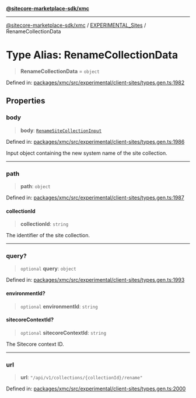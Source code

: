 [**@sitecore-marketplace-sdk/xmc**](../../../../README.md)

***

[@sitecore-marketplace-sdk/xmc](../../../../README.md) / [EXPERIMENTAL\_Sites](../README.md) / RenameCollectionData

# Type Alias: RenameCollectionData

> **RenameCollectionData** = `object`

Defined in: [packages/xmc/src/experimental/client-sites/types.gen.ts:1982](https://github.com/Sitecore/marketplace-sdk/blob/main/packages/xmc/src/experimental/client-sites/types.gen.ts#L1982)

## Properties

### body

> **body**: [`RenameSiteCollectionInput`](RenameSiteCollectionInput.md)

Defined in: [packages/xmc/src/experimental/client-sites/types.gen.ts:1986](https://github.com/Sitecore/marketplace-sdk/blob/main/packages/xmc/src/experimental/client-sites/types.gen.ts#L1986)

Input object containing the new system name of the site collection.

***

### path

> **path**: `object`

Defined in: [packages/xmc/src/experimental/client-sites/types.gen.ts:1987](https://github.com/Sitecore/marketplace-sdk/blob/main/packages/xmc/src/experimental/client-sites/types.gen.ts#L1987)

#### collectionId

> **collectionId**: `string`

The identifier of the site collection.

***

### query?

> `optional` **query**: `object`

Defined in: [packages/xmc/src/experimental/client-sites/types.gen.ts:1993](https://github.com/Sitecore/marketplace-sdk/blob/main/packages/xmc/src/experimental/client-sites/types.gen.ts#L1993)

#### environmentId?

> `optional` **environmentId**: `string`

#### sitecoreContextId?

> `optional` **sitecoreContextId**: `string`

The Sitecore context ID.

***

### url

> **url**: `"/api/v1/collections/{collectionId}/rename"`

Defined in: [packages/xmc/src/experimental/client-sites/types.gen.ts:2000](https://github.com/Sitecore/marketplace-sdk/blob/main/packages/xmc/src/experimental/client-sites/types.gen.ts#L2000)
